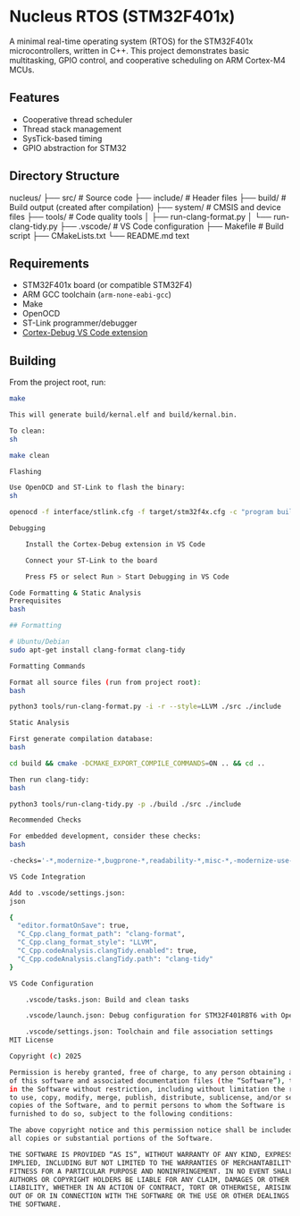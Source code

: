 # Nucleus RTOS (STM32F401x)

A minimal real-time operating system (RTOS) for the STM32F401x microcontrollers, written in C++. This project demonstrates basic multitasking, GPIO control, and cooperative scheduling on ARM Cortex-M4 MCUs.

## Features

- Cooperative thread scheduler
- Thread stack management
- SysTick-based timing
- GPIO abstraction for STM32

## Directory Structure

nucleus/
├── src/ # Source code
├── include/ # Header files
├── build/ # Build output (created after compilation)
├── system/ # CMSIS and device files
├── tools/ # Code quality tools
│ ├── run-clang-format.py
│ └── run-clang-tidy.py
├── .vscode/ # VS Code configuration
├── Makefile # Build script
├── CMakeLists.txt
└── README.md
text


## Requirements

- STM32F401x board (or compatible STM32F4)
- ARM GCC toolchain (`arm-none-eabi-gcc`)
- Make
- OpenOCD
- ST-Link programmer/debugger
- [Cortex-Debug VS Code extension](https://marketplace.visualstudio.com/items?itemName=marus25.cortex-debug)

## Building

From the project root, run:
```sh
make

This will generate build/kernal.elf and build/kernal.bin.

To clean:
sh

make clean

Flashing

Use OpenOCD and ST-Link to flash the binary:
sh

openocd -f interface/stlink.cfg -f target/stm32f4x.cfg -c "program build/kernal.elf verify reset exit"

Debugging

    Install the Cortex-Debug extension in VS Code

    Connect your ST-Link to the board

    Press F5 or select Run > Start Debugging in VS Code

Code Formatting & Static Analysis
Prerequisites
bash

## Formatting

# Ubuntu/Debian
sudo apt-get install clang-format clang-tidy

Formatting Commands

Format all source files (run from project root):
bash

python3 tools/run-clang-format.py -i -r --style=LLVM ./src ./include

Static Analysis

First generate compilation database:
bash

cd build && cmake -DCMAKE_EXPORT_COMPILE_COMMANDS=ON .. && cd ..

Then run clang-tidy:
bash

python3 tools/run-clang-tidy.py -p ./build ./src ./include

Recommended Checks

For embedded development, consider these checks:
bash

-checks='-*,modernize-*,bugprone-*,readability-*,misc-*,-modernize-use-trailing-return-type'

VS Code Integration

Add to .vscode/settings.json:
json

{
  "editor.formatOnSave": true,
  "C_Cpp.clang_format_path": "clang-format",
  "C_Cpp.clang_format_style": "LLVM",
  "C_Cpp.codeAnalysis.clangTidy.enabled": true,
  "C_Cpp.codeAnalysis.clangTidy.path": "clang-tidy"
}

VS Code Configuration

    .vscode/tasks.json: Build and clean tasks

    .vscode/launch.json: Debug configuration for STM32F401RBT6 with OpenOCD

    .vscode/settings.json: Toolchain and file association settings
MIT License

Copyright (c) 2025

Permission is hereby granted, free of charge, to any person obtaining a copy
of this software and associated documentation files (the “Software”), to deal
in the Software without restriction, including without limitation the rights
to use, copy, modify, merge, publish, distribute, sublicense, and/or sell
copies of the Software, and to permit persons to whom the Software is
furnished to do so, subject to the following conditions:

The above copyright notice and this permission notice shall be included in
all copies or substantial portions of the Software.

THE SOFTWARE IS PROVIDED “AS IS”, WITHOUT WARRANTY OF ANY KIND, EXPRESS OR
IMPLIED, INCLUDING BUT NOT LIMITED TO THE WARRANTIES OF MERCHANTABILITY,
FITNESS FOR A PARTICULAR PURPOSE AND NONINFRINGEMENT. IN NO EVENT SHALL THE
AUTHORS OR COPYRIGHT HOLDERS BE LIABLE FOR ANY CLAIM, DAMAGES OR OTHER
LIABILITY, WHETHER IN AN ACTION OF CONTRACT, TORT OR OTHERWISE, ARISING FROM,
OUT OF OR IN CONNECTION WITH THE SOFTWARE OR THE USE OR OTHER DEALINGS IN
THE SOFTWARE.
